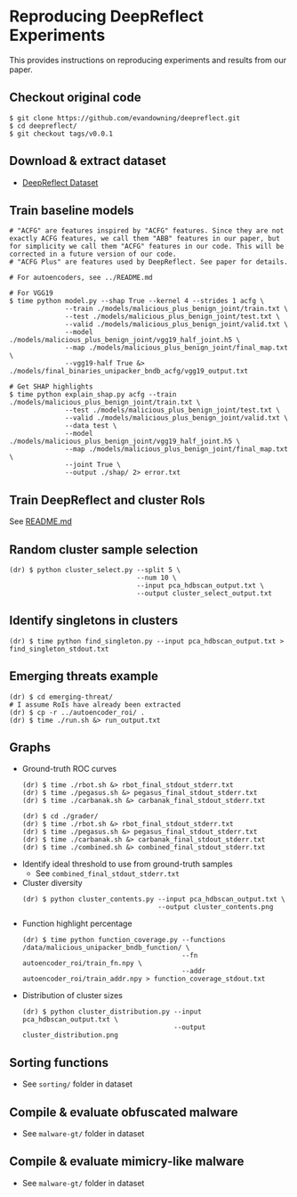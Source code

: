 # Reproducing DeepReflect Experiments
This provides instructions on reproducing experiments and results from our paper.

## Checkout original code
```
$ git clone https://github.com/evandowning/deepreflect.git
$ cd deepreflect/
$ git checkout tags/v0.0.1
```

## Download & extract dataset
  - [DeepReflect Dataset](https://s3.console.aws.amazon.com/s3/buckets/deepreflect-usenix21-dataset)

## Train baseline models
```
# "ACFG" are features inspired by "ACFG" features. Since they are not exactly ACFG features, we call them "ABB" features in our paper, but for simplicity we call them "ACFG" features in our code. This will be corrected in a future version of our code.
# "ACFG Plus" are features used by DeepReflect. See paper for details.

# For autoencoders, see ../README.md

# For VGG19
$ time python model.py --shap True --kernel 4 --strides 1 acfg \
              --train ./models/malicious_plus_benign_joint/train.txt \
              --test ./models/malicious_plus_benign_joint/test.txt \
              --valid ./models/malicious_plus_benign_joint/valid.txt \
              --model ./models/malicious_plus_benign_joint/vgg19_half_joint.h5 \
              --map ./models/malicious_plus_benign_joint/final_map.txt \
              --vgg19-half True &> ./models/final_binaries_unipacker_bndb_acfg/vgg19_output.txt

# Get SHAP highlights
$ time python explain_shap.py acfg --train ./models/malicious_plus_benign_joint/train.txt \
              --test ./models/malicious_plus_benign_joint/test.txt \
              --valid ./models/malicious_plus_benign_joint/valid.txt \
              --data test \
              --model ./models/malicious_plus_benign_joint/vgg19_half_joint.h5 \
              --map ./models/malicious_plus_benign_joint/final_map.txt \
              --joint True \
              --output ./shap/ 2> error.txt
```

## Train DeepReflect and cluster RoIs
See [README.md](../README.md)

## Random cluster sample selection
```
(dr) $ python cluster_select.py --split 5 \
                                --num 10 \
                                --input pca_hdbscan_output.txt \
                                --output cluster_select_output.txt
```

## Identify singletons in clusters
```
(dr) $ time python find_singleton.py --input pca_hdbscan_output.txt > find_singleton_stdout.txt
```

## Emerging threats example
```
(dr) $ cd emerging-threat/
# I assume RoIs have already been extracted
(dr) $ cp -r ../autoencoder_roi/ .
(dr) $ time ./run.sh &> run_output.txt
```

## Graphs
  - Ground-truth ROC curves
    ```
    (dr) $ time ./rbot.sh &> rbot_final_stdout_stderr.txt
    (dr) $ time ./pegasus.sh &> pegasus_final_stdout_stderr.txt
    (dr) $ time ./carbanak.sh &> carbanak_final_stdout_stderr.txt

    (dr) $ cd ./grader/
    (dr) $ time ./rbot.sh &> rbot_final_stdout_stderr.txt
    (dr) $ time ./pegasus.sh &> pegasus_final_stdout_stderr.txt
    (dr) $ time ./carbanak.sh &> carbanak_final_stdout_stderr.txt
    (dr) $ time ./combined.sh &> combined_final_stdout_stderr.txt
    ```
  - Identify ideal threshold to use from ground-truth samples
    - See `combined_final_stdout_stderr.txt`
  - Cluster diversity
    ```
    (dr) $ python cluster_contents.py --input pca_hdbscan_output.txt \
                                      --output cluster_contents.png
    ```
  - Function highlight percentage
    ```
    (dr) $ time python function_coverage.py --functions /data/malicious_unipacker_bndb_function/ \
                                            --fn autoencoder_roi/train_fn.npy \
                                            --addr autoencoder_roi/train_addr.npy > function_coverage_stdout.txt
    ```
  - Distribution of cluster sizes
    ```
    (dr) $ python cluster_distribution.py --input pca_hdbscan_output.txt \
                                          --output cluster_distribution.png
    ```

## Sorting functions
  - See `sorting/` folder in dataset

## Compile & evaluate obfuscated malware
  - See `malware-gt/` folder in dataset

## Compile & evaluate mimicry-like malware
  - See `malware-gt/` folder in dataset

